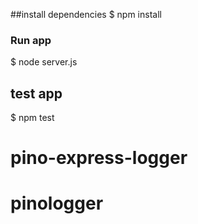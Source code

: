 ##install dependencies
$ npm install

### Run app
$ node server.js



## test app
$ npm test
# pino-express-logger
# pinologger

